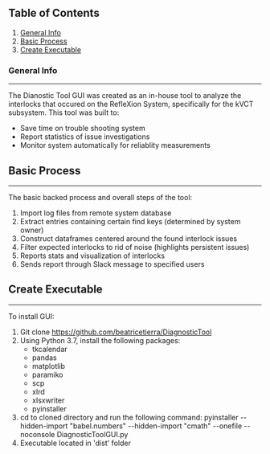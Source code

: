 ## Table of Contents
1. [General Info](#general-info)
2. [Basic Process](#basic-process)
3. [Create Executable](#create-executable)

### General Info
***
The Dianostic Tool GUI was created as an in-house tool to analyze the interlocks that occured on the RefleXion System, specifically for the kVCT subsystem. 
This tool was built to:
* Save time on trouble shooting system
* Report statistics of issue investigations
* Monitor system automatically for reliablity measurements

## Basic Process
***
The basic backed process and overall steps of the tool: 
1. Import log files from remote system database 
2. Extract entries containing certain find keys (determined by system owner)
3. Construct dataframes centered around the found interlock issues
4. Filter expected interlocks to rid of noise (highlights persistent issues)
5. Reports stats and visualization of interlocks
6. Sends report through Slack message to specified users 

## Create Executable
***
To install GUI:
1. Git clone https://github.com/beatricetierra/DiagnosticTool
2. Using Python 3.7, install the following packages:
    * tkcalendar
    * pandas
    * matplotlib
    * paramiko
    * scp
    * xlrd
    * xlsxwriter
    * pyinstaller
3. cd to cloned directory and run the following command: pyinstaller --hidden-import "babel.numbers" --hidden-import "cmath" --onefile --noconsole DiagnosticToolGUI.py
4. Executable located in 'dist' folder

